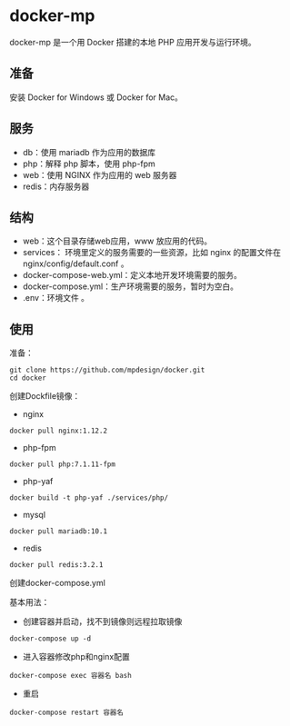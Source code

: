# docker-mp

docker-mp 是一个用 Docker 搭建的本地 PHP 应用开发与运行环境。

## 准备

安装 Docker for Windows 或 Docker for Mac。

## 服务

* db：使用 mariadb 作为应用的数据库
* php：解释 php 脚本，使用 php-fpm
* web：使用 NGINX 作为应用的 web 服务器
* redis：内存服务器

## 结构

* web：这个目录存储web应用，www 放应用的代码。
* services： 环境里定义的服务需要的一些资源，比如 nginx 的配置文件在 nginx/config/default.conf 。
* docker-compose-web.yml：定义本地开发环境需要的服务。
* docker-compose.yml：生产环境需要的服务，暂时为空白。
* .env：环境文件 。

## 使用

准备：

```
git clone https://github.com/mpdesign/docker.git
cd docker
```

创建Dockfile镜像：

* nginx

```
docker pull nginx:1.12.2 
```

* php-fpm

```
docker pull php:7.1.11-fpm
```

* php-yaf

```
docker build -t php-yaf ./services/php/
```

* mysql

```
docker pull mariadb:10.1
```

* redis

```
docker pull redis:3.2.1
```

创建docker-compose.yml

基本用法：

* 创建容器并启动，找不到镜像则远程拉取镜像

```
docker-compose up -d
```

* 进入容器修改php和nginx配置

```
docker-compose exec 容器名 bash
```

* 重启

```
docker-compose restart 容器名
```
